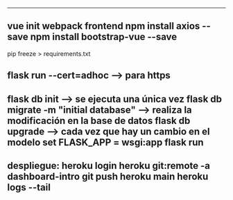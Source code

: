 ----------------------------------------
vue init webpack frontend
npm install axios --save
npm install bootstrap-vue --save
----------------------------------------
pip freeze > requirements.txt

flask run --cert=adhoc --> para https
----------------------------------------
flask db init --> se ejecuta una única vez
flask db migrate -m "initial database" --> realiza la modificación en la base de datos
flask db upgrade --> cada vez que hay un cambio en el modelo
set FLASK_APP = wsgi:app
flask run
----------------------------------------
despliegue:
heroku login
heroku git:remote -a dashboard-intro
git push heroku main
heroku logs --tail
----------------------------------------


